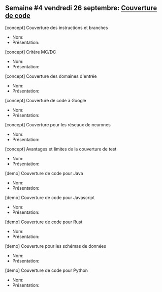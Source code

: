## Semaine #4 vendredi 26 septembre: [Couverture de code](https://github.com/umontreal-diro/IFT3913/issues/3)

[concept] Couverture des instructions et branches
- Nom:
- Présentation:

[concept] Critère MC/DC 
- Nom:
- Présentation:

[concept] Couverture des domaines d'entrée 
- Nom:
- Présentation:

[concept] Couverture de code à Google 
- Nom:
- Présentation:

[concept] Couverture pour les réseaux de neurones 
- Nom:
- Présentation:

[concept] Avantages et limites de la couverture de test 
- Nom:
- Présentation:

[demo] Couverture de code pour Java 
- Nom:
- Présentation:

[demo] Couverture de code pour Javascript  
- Nom:
- Présentation:

[demo] Couverture de code pour Rust 
- Nom:
- Présentation:

[demo] Couverture pour les schémas de données
- Nom:
- Présentation:

[demo] Couverture de code pour Python
- Nom:
- Présentation:

